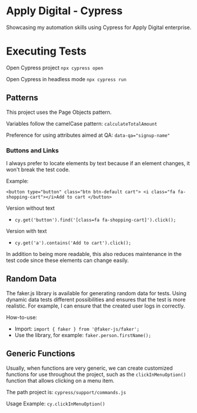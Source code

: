 # Apply Digital - Cypress
Showcasing my automation skills using Cypress for Apply Digital enterprise.

# Executing Tests

Open Cypress project
``npx cypress open``

Open Cypress in headless mode
``npx cypress run``


## Patterns
This project uses the Page Objects pattern.

Variables follow the camelCase pattern: ``calculateTotalAmount``

Preference for using attributes aimed at QA: ``data-qa="signup-name"``


### Buttons and Links
I always prefer to locate elements by text because if an element changes, it won't break the test code.

Example:

``<button type="button" class="btn btn-default cart">
    <i class="fa fa-shopping-cart"></i>Add to cart
</button>``

Version without text
- ``cy.get('button').find('[class=fa fa-shopping-cart]').click();``

Version with text
- ``cy.get('a').contains('Add to cart').click();``

In addition to being more readable, this also reduces maintenance in the test code since these elements can change easily.

## Random Data
The faker.js library is available for generating random data for tests. Using dynamic data tests different possibilities and ensures that the test is more realistic. For example, I can ensure that the created user logs in correctly.

How-to-use:
- Import: ``import { faker } from '@faker-js/faker';``
- Use the library, for example: ``faker.person.firstName();``

## Generic Functions
Usually, when functions are very generic, we can create customized functions for use throughout the project, such as the ``clickInMenuOption()`` function that allows clicking on a menu item.

The path project is: ``cypress/support/commands.js``

Usage Example: ``cy.clickInMenuOption()``
